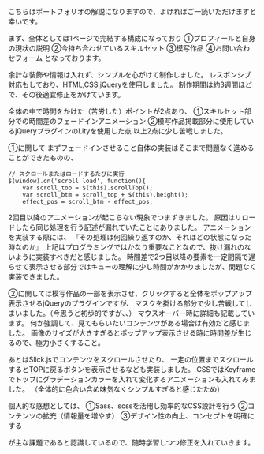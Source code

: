 こちらはポートフォリオの解説になりますので、よければご一読いただけますと幸いです。

まず、全体としては1ページで完結する構成になっており
①プロフィールと自身の現状の説明
②今持ち合わせているスキルセット
③模写作品
④お問い合わせフォーム
となっております。

余計な装飾や情報は入れず、シンプルを心がけて制作しました。
レスポンシブ対応もしており、HTML,CSS,jQueryを使用しました。
制作期間は約3週間ほどで、その後適宜修正をかけています。

全体の中で時間をかけた（苦労した）ポイントが2点あり、
①スキルセット部分での時間差のフェードインアニメーション
②模写作品掲載部分に使用しているjQueryプラグインのLityを使用した点
以上2点に少し苦戦しました。

①に関して
まずフェードインさせること自体の実装はそこまで問題なく進めることができたものの、

    // スクロールまたはロードするたびに実行
    $(window).on('scroll load', function(){
        var scroll_top = $(this).scrollTop();
        var scroll_btm = scroll_top + $(this).height();
        effect_pos = scroll_btm - effect_pos;
        
 2回目以降のアニメーションが起こらない現象でつまずきました。
 原因はリロードしたら同じ処理を行う記述が漏れていたことにありました。
アニメーションを実装する際には、
『その処理は何回繰り返すのか、それはどの状態になった時なのか』
上記はプログラミングではかなり重要なことなので、抜け漏れのないように実装すべきだと感じました。
時間差で2つ目以降の要素を一定間隔で遅らせて表示させる部分ではキューの理解に少し時間がかかりましたが、問題なく実装できました。

②に関しては模写作品の一部を表示させ、クリックすると全体をポップアップ表示させるjQueryのプラグインですが、
マスクを掛ける部分で少し苦戦してしまいました。（今思うと初歩的ですが、、）
マウスオーバー時に詳細も記載しています。
何か強調して、見てもらいたいコンテンツがある場合は有効だと感じました。
画像のサイズが大きすぎるとポップアップ表示させる時に時間差が生じるので、極力小さくすること。

あとはSlick.jsでコンテンツをスクロールさせたり、
一定の位置までスクロールするとTOPに戻るボタンを表示させるなども実装しました。
CSSではKeyframeでトップにグラデーションカラーを入れて変化するアニメーションも入れてみました。
（全体的に色合い含め味気なくシンプルすぎると感じたため）

個人的な感想としては、
①Sass、scssを活用し効率的なCSS設計を行う
②コンテンツの拡充（情報量を増やす）
③デザイン性の向上、コンセプトを明確にする

が主な課題であると認識しているので、随時学習しつつ修正を入れていきます。




